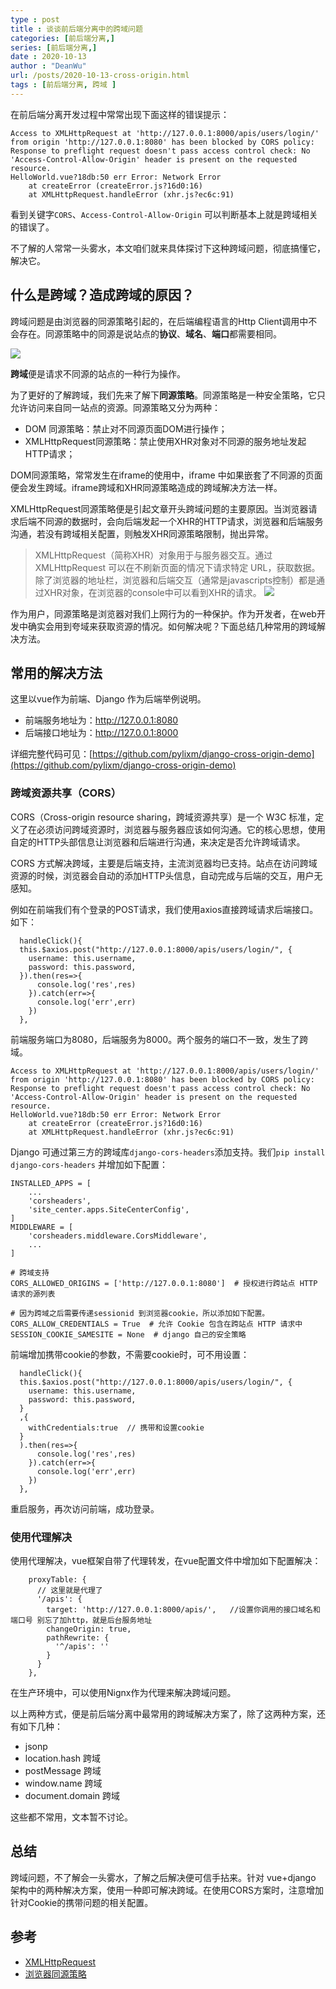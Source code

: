 ```yaml
---
type : post
title : 谈谈前后端分离中的跨域问题
categories: [前后端分离,] 
series: [前后端分离,]
date : 2020-10-13
author : "DeanWu"
url: /posts/2020-10-13-cross-origin.html 
tags : [前后端分离, 跨域 ]
---
```


在前后端分离开发过程中常常出现下面这样的错误提示：

```
Access to XMLHttpRequest at 'http://127.0.0.1:8000/apis/users/login/' from origin 'http://127.0.0.1:8080' has been blocked by CORS policy: Response to preflight request doesn't pass access control check: No 'Access-Control-Allow-Origin' header is present on the requested resource.
HelloWorld.vue?18db:50 err Error: Network Error
    at createError (createError.js?16d0:16)
    at XMLHttpRequest.handleError (xhr.js?ec6c:91)
```

看到关键字`CORS`、`Access-Control-Allow-Origin` 可以判断基本上就是跨域相关的错误了。

不了解的人常常一头雾水，本文咱们就来具体探讨下这种跨域问题，彻底搞懂它，解决它。

## 什么是跨域？造成跨域的原因？

跨域问题是由浏览器的同源策略引起的，在后端编程语言的Http Client调用中不会存在。同源策略中的同源是说站点的**协议**、**域名**、**端口**都需要相同。

![](/static/imgs/cross_origin/cross_origin.png)

**跨域**便是请求不同源的站点的一种行为操作。

为了更好的了解跨域，我们先来了解下**同源策略**。同源策略是一种安全策略，它只允许访问来自同一站点的资源。同源策略又分为两种：

- DOM 同源策略：禁止对不同源页面DOM进行操作；
- XMLHttpRequest同源策略：禁止使用XHR对象对不同源的服务地址发起HTTP请求；

DOM同源策略，常常发生在iframe的使用中，iframe 中如果嵌套了不同源的页面便会发生跨域。iframe跨域和XHR同源策略造成的跨域解决方法一样。

XMLHttpRequest同源策略便是引起文章开头跨域问题的主要原因。当浏览器请求后端不同源的数据时，会向后端发起一个XHR的HTTP请求，浏览器和后端服务沟通，若没有跨域相关配置，则触发XHR同源策略限制，抛出异常。

>XMLHttpRequest（简称XHR）对象用于与服务器交互。通过 XMLHttpRequest 可以在不刷新页面的情况下请求特定 URL，获取数据。除了浏览器的地址栏，浏览器和后端交互（通常是javascripts控制）都是通过XHR对象，在浏览器的console中可以看到XHR的请求。
>![](/static/imgs/cross_origin/xhr.png)


作为用户，同源策略是浏览器对我们上网行为的一种保护。作为开发者，在web开发中确实会用到夸域来获取资源的情况。如何解决呢？下面总结几种常用的跨域解决方法。

## 常用的解决方法

这里以vue作为前端、Django 作为后端举例说明。

- 前端服务地址为：http://127.0.0.1:8080
- 后端接口地址为：http://127.0.0.1:8000

详细完整代码可见：[https://github.com/pylixm/django-cross-origin-demo](https://github.com/pylixm/django-cross-origin-demo)

### 跨域资源共享（CORS）

CORS（Cross-origin resource sharing，跨域资源共享）是一个 W3C 标准，定义了在必须访问跨域资源时，浏览器与服务器应该如何沟通。它的核心思想，使用自定的HTTP头部信息让浏览器和后端进行沟通，来决定是否允许跨域请求。

CORS 方式解决跨域，主要是后端支持，主流浏览器均已支持。站点在访问跨域资源的时候，浏览器会自动的添加HTTP头信息，自动完成与后端的交互，用户无感知。

例如在前端我们有个登录的POST请求，我们使用axios直接跨域请求后端接口。如下：

```
  handleClick(){
  this.$axios.post("http://127.0.0.1:8000/apis/users/login/", {
    username: this.username,
    password: this.password,
  }).then(res=>{
      console.log('res',res)
    }).catch(err=>{
      console.log('err',err)
    })
  },
```

前端服务端口为8080，后端服务为8000。两个服务的端口不一致，发生了跨域。

```
Access to XMLHttpRequest at 'http://127.0.0.1:8000/apis/users/login/' from origin 'http://127.0.0.1:8080' has been blocked by CORS policy: Response to preflight request doesn't pass access control check: No 'Access-Control-Allow-Origin' header is present on the requested resource.
HelloWorld.vue?18db:50 err Error: Network Error
    at createError (createError.js?16d0:16)
    at XMLHttpRequest.handleError (xhr.js?ec6c:91)
```

Django 可通过第三方的跨域库`django-cors-headers`添加支持。我们`pip install django-cors-headers` 并增加如下配置：

```
INSTALLED_APPS = [
    ... 
    'corsheaders',
    'site_center.apps.SiteCenterConfig',
]
MIDDLEWARE = [
    'corsheaders.middleware.CorsMiddleware',
    ...
]

# 跨域支持
CORS_ALLOWED_ORIGINS = ['http://127.0.0.1:8080']  # 授权进行跨站点 HTTP 请求的源列表

# 因为跨域之后需要传递sessionid 到浏览器cookie，所以添加如下配置。
CORS_ALLOW_CREDENTIALS = True  # 允许 Cookie 包含在跨站点 HTTP 请求中
SESSION_COOKIE_SAMESITE = None  # django 自己的安全策略
```

前端增加携带cookie的参数，不需要cookie时，可不用设置：

```
  handleClick(){
  this.$axios.post("http://127.0.0.1:8000/apis/users/login/", {
    username: this.username,
    password: this.password,
  }
  ,{
    withCredentials:true  // 携带和设置cookie 
  }
  ).then(res=>{
      console.log('res',res)
    }).catch(err=>{
      console.log('err',err)
    })
  },
```

重启服务，再次访问前端，成功登录。


### 使用代理解决

使用代理解决，vue框架自带了代理转发，在vue配置文件中增加如下配置解决：

```
    proxyTable: {
      // 这里就是代理了
      '/apis': {
        target: 'http://127.0.0.1:8000/apis/',   //设置你调用的接口域名和端口号 别忘了加http，就是后台服务地址
        changeOrigin: true,
        pathRewrite: {
          '^/apis': ''
        }
      }
    },
```

在生产环境中，可以使用Nignx作为代理来解决跨域问题。

以上两种方式，便是前后端分离中最常用的跨域解决方案了，除了这两种方案，还有如下几种：

- jsonp 
- location.hash 跨域
- postMessage 跨域
- window.name 跨域
- document.domain 跨域

这些都不常用，文本暂不讨论。

## 总结

跨域问题，不了解会一头雾水，了解之后解决便可信手拈来。针对 vue+django 架构中的两种解决方案，使用一种即可解决跨域。在使用CORS方案时，注意增加针对Cookie的携带问题的相关配置。

## 参考

- [XMLHttpRequest](https://developer.mozilla.org/zh-CN/docs/Web/API/XMLHttpRequest)
- [浏览器同源策略](https://www.cnblogs.com/laixiangran/p/9064769.html)